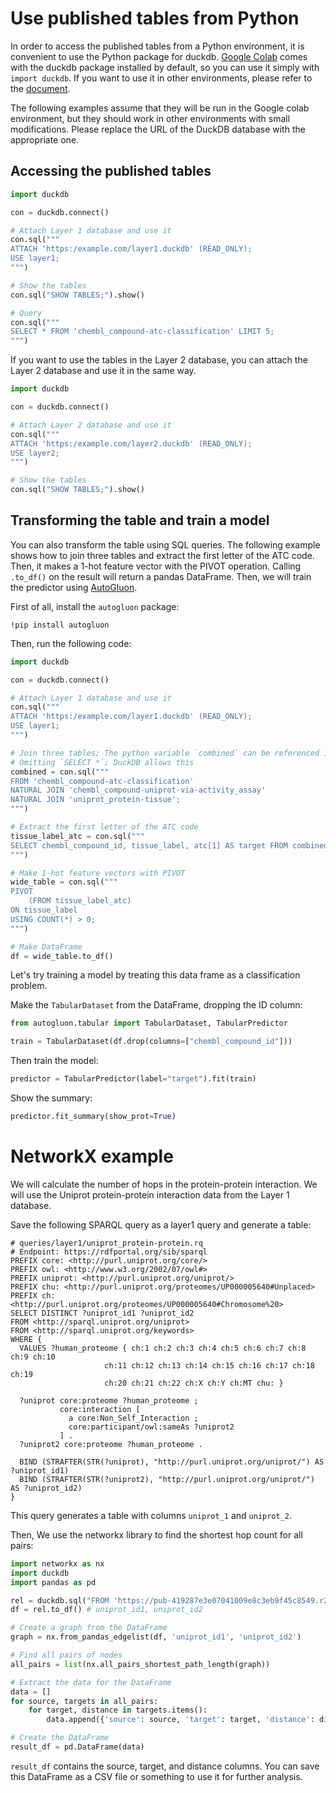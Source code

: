 # Use published tables from Python

In order to access the published tables from a Python environment, it is convenient to use the Python package for duckdb. [Google Colab](https://colab.research.google.com/) comes with the duckdb package installed by default, so you can use it simply with `import duckdb`. If you want to use it in other environments, please refer to the [document](https://duckdb.org/docs/stable/clients/python/overview).

The following examples assume that they will be run in the Google colab environment, but they should work in other environments with small modifications. Please replace the URL of the DuckDB database with the appropriate one.

## Accessing the published tables

```python
import duckdb

con = duckdb.connect()

# Attach Layer 1 database and use it
con.sql("""
ATTACH 'https:/example.com/layer1.duckdb' (READ_ONLY);
USE layer1;
""")

# Show the tables
con.sql("SHOW TABLES;").show()

# Query
con.sql("""
SELECT * FROM 'chembl_compound-atc-classification' LIMIT 5;
""")
```

If you want to use the tables in the Layer 2 database, you can attach the Layer 2 database and use it in the same way.

```python
import duckdb

con = duckdb.connect()

# Attach Layer 2 database and use it
con.sql("""
ATTACH 'https:/example.com/layer2.duckdb' (READ_ONLY);
USE layer2;
""")

# Show the tables
con.sql("SHOW TABLES;").show()
```

## Transforming the table and train a model

You can also transform the table using SQL queries. The following example shows how to join three tables and extract the first letter of the ATC code. Then, it makes a 1-hot feature vector with the PIVOT operation. Calling `.to_df()` on the result will return a pandas DataFrame. Then, we will train the predictor using [AutoGluon](https://auto.gluon.ai/stable/index.html).

First of all, install the `autogluon` package:

```
!pip install autogluon
```

Then, run the following code:

```python
import duckdb

con = duckdb.connect()

# Attach Layer 1 database and use it
con.sql("""
ATTACH 'https:/example.com/layer1.duckdb' (READ_ONLY);
USE layer1;
""")

# Join three tables; The python variable `combined` can be referenced in the SQL query after this
# Omitting `SELECT *`; DuckDB allows this
combined = con.sql("""
FROM 'chembl_compound-atc-classification'
NATURAL JOIN 'chembl_compound-uniprot-via-activity_assay'
NATURAL JOIN 'uniprot_protein-tissue';
""")

# Extract the first letter of the ATC code
tissue_label_atc = con.sql("""
SELECT chembl_compound_id, tissue_label, atc[1] AS target FROM combined LIMIT 5;
""")

# Make 1-hot feature vectors with PIVOT
wide_table = con.sql("""
PIVOT
    (FROM tissue_label_atc)
ON tissue_label
USING COUNT(*) > 0;
""")

# Make DataFrame
df = wide_table.to_df()
```

Let's try training a model by treating this data frame as a classification problem.

Make the `TabularDataset` from the DataFrame, dropping the ID column:

```python
from autogluon.tabular import TabularDataset, TabularPredictor

train = TabularDataset(df.drop(columns=["chembl_compound_id"]))
```

Then train the model:

```python
predictor = TabularPredictor(label="target").fit(train)
```

Show the summary:

```python
predictor.fit_summary(show_prot=True)
```

# NetworkX example

We will calculate the number of hops in the protein-protein interaction. We will use the Uniprot protein-protein interaction data from the Layer 1 database.

Save the following SPARQL query as a layer1 query and generate a table:

```sparql
# queries/layer1/uniprot_protein-protein.rq
# Endpoint: https://rdfportal.org/sib/sparql
PREFIX core: <http://purl.uniprot.org/core/>
PREFIX owl: <http://www.w3.org/2002/07/owl#>
PREFIX uniprot: <http://purl.uniprot.org/uniprot/>
PREFIX chu: <http://purl.uniprot.org/proteomes/UP000005640#Unplaced>
PREFIX ch: <http://purl.uniprot.org/proteomes/UP000005640#Chromosome%20>
SELECT DISTINCT ?uniprot_id1 ?uniprot_id2
FROM <http://sparql.uniprot.org/uniprot>
FROM <http://sparql.uniprot.org/keywords>
WHERE {
  VALUES ?human_proteome { ch:1 ch:2 ch:3 ch:4 ch:5 ch:6 ch:7 ch:8 ch:9 ch:10
                     ch:11 ch:12 ch:13 ch:14 ch:15 ch:16 ch:17 ch:18 ch:19
                     ch:20 ch:21 ch:22 ch:X ch:Y ch:MT chu: }

  ?uniprot core:proteome ?human_proteome ;
           core:interaction [
             a core:Non_Self_Interaction ;
             core:participant/owl:sameAs ?uniprot2
           ] .
  ?uniprot2 core:proteome ?human_proteome .

  BIND (STRAFTER(STR(?uniprot), "http://purl.uniprot.org/uniprot/") AS ?uniprot_id1)
  BIND (STRAFTER(STR(?uniprot2), "http://purl.uniprot.org/uniprot/") AS ?uniprot_id2)
}
```

This query generates a table with columns `uniprot_1` and `uniprot_2`.

Then, We use the networkx library to find the shortest hop count for all pairs:

```python
import networkx as nx
import duckdb
import pandas as pd

rel = duckdb.sql("FROM 'https://pub-419287e3e07041009e8c3eb9f45c8549.r2.dev/layer1/uniprot_protein-protein.parquet'")
df = rel.to_df() # uniprot_id1, uniprot_id2

# Create a graph from the DataFrame
graph = nx.from_pandas_edgelist(df, 'uniprot_id1', 'uniprot_id2')

# Find all pairs of nodes
all_pairs = list(nx.all_pairs_shortest_path_length(graph))

# Extract the data for the DataFrame
data = []
for source, targets in all_pairs:
    for target, distance in targets.items():
        data.append({'source': source, 'target': target, 'distance': distance})

# Create the DataFrame
result_df = pd.DataFrame(data)
```

`result_df` contains the source, target, and distance columns. You can save this DataFrame as a CSV file or something to use it for further analysis.